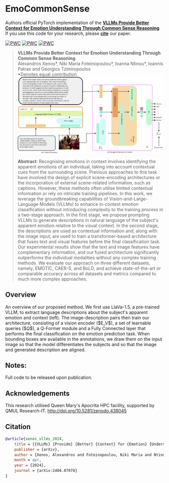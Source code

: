 # EmoCommonSense

Authors official PyTorch implementation of the **[VLLMs Provide Better Context for Emotion Understanding Through Common Sense Reasoning](https://arxiv.org/abs/2404.07078)**. If you use this code for your research, please [**cite**](#citation) our paper.

[![PWC](https://img.shields.io/endpoint.svg?url=https://paperswithcode.com/badge/vllms-provide-better-context-for-emotion/emotion-recognition-in-context-on-bold)](https://paperswithcode.com/sota/emotion-recognition-in-context-on-bold?p=vllms-provide-better-context-for-emotion)
[![PWC](https://img.shields.io/endpoint.svg?url=https://paperswithcode.com/badge/vllms-provide-better-context-for-emotion/emotion-recognition-in-context-on-caer-1)](https://paperswithcode.com/sota/emotion-recognition-in-context-on-caer-1?p=vllms-provide-better-context-for-emotion)
[![PWC](https://img.shields.io/endpoint.svg?url=https://paperswithcode.com/badge/vllms-provide-better-context-for-emotion/emotion-recognition-in-context-on-emotic)](https://paperswithcode.com/sota/emotion-recognition-in-context-on-emotic?p=vllms-provide-better-context-for-emotion)

> **VLLMs Provide Better Context for Emotion Understanding Through Common Sense Reasoning**<br>
> Alexandros Xenos*, Niki Maria Foteinopoulou*, Ioanna Ntinou*, Ioannis Patras and Georgios Tzimiropoulos<br>
> *Denotes equal contribution 
> <br>
> ![summary](figs/method.svg)
>
> **Abstract**: Recognising emotions in context involves identifying the apparent emotions of an individual, taking into account contextual cues from the surrounding scene. Previous approaches to this task have involved the design of explicit scene-encoding architectures or the incorporation of external scene-related information, such as captions. However, these methods often utilise limited contextual information or rely on intricate training pipelines. In this work, we leverage the groundbreaking capabilities of Vision-and-Large-Language Models (VLLMs) to enhance in-context emotion classification without introducing complexity to the training process in a two-stage approach. In the first stage, we propose prompting VLLMs to generate descriptions in natural language of the subject's apparent emotion relative to the visual context. In the second stage, the descriptions are used as contextual information and, along with the image input, are used to train a transformer-based architecture that fuses text and visual features before the final classification task. Our experimental results show that the text and image features have complementary information, and our fused architecture significantly outperforms the individual modalities without any complex training methods. We evaluate our approach on three different datasets, namely, EMOTIC, CAER-S, and BoLD, and achieve state-of-the-art or comparable accuracy across all datasets and metrics compared to much more complex approaches.

## Overview

<p alighn="center">
 An overview of our proposed method. We first use LlaVa-1.5, a pre-trained VLLM, to extract language descriptions about the subject's apparent emotion and context (left). The image-description pairs then train our architecture, consisting of a vision encoder ($E_V$), a set of learnable queries ($Q$), a Q-Former module and a Fully Connected layer that performs the final classification on the emotion prediction task. When bounding boxes are available in the annotations, we draw them on the input image so that the model differentiates the subjects and so that the image and generated description are aligned.
</p>

## Notes:

Full code to be released upon publication.

## Acknowledgements

This research utilised Queen Mary's Apocrita HPC facility, supported by QMUL Research-IT. http://doi.org/10.5281/zenodo.438045

## Citation
```bibtex
@article{xenos_vllms_2024,
	title = {{VLLMs} {Provide} {Better} {Context} for {Emotion} {Understanding} {Through} {Common} {Sense} {Reasoning}},
	publisher = {arXiv},
	author = {Xenos, Alexandros and Foteinopoulou, Niki Maria and Ntinou, Ioanna and Patras, Ioannis and Tzimiropoulos, Georgios},
	month = apr,
	year = {2024},
	journal = {arXiv:2404.07078}
}
```
